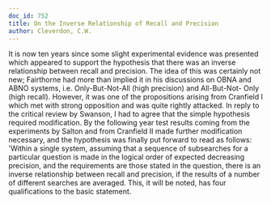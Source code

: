 ```yaml
---
doc_id: 752
title: On the Inverse Relationship of Recall and Precision
author: Cleverdon, C.W.
---
```


It is now ten years since some slight experimental evidence was presented
which appeared to support the hypothesis that there was an inverse
relationship between recall and precision. The idea of this was certainly not
new; Fairthorne had more than implied it in his discussions on OBNA and
ABNO systems, i.e. Only-But-Not-All (high precision) and All-But-Not-
Only (high recall).  However, it was one of the propositions arising from
Cranfield I which met with strong opposition and was quite rightly attacked.
In reply to the critical review by Swanson, I had to agree that the
simple hypothesis required modification.  By the following year test results
coming from the experiments by Salton and from Cranfield II made
further modification necessary, and the hypothesis was finally put forward
to read as follows: 'Within a single system, assuming that a sequence of
subsearches for a particular question is made in the logical order of expected
decreasing precision, and the requirements are those stated in the question,
there is an inverse relationship between recall and precision, if the results
of a number of different searches are averaged.  This, it will be noted, has
four qualifications to the basic statement.
